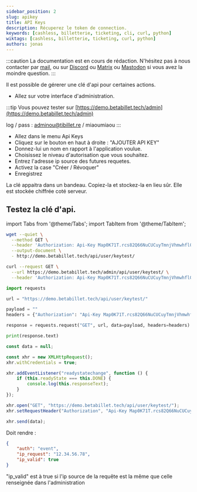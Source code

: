 ```yaml
---
sidebar_position: 2
slug: apikey
title: API Keys
description: Récuperez le token de connection.
keywords: [cashless, billetterie, ticketing, cli, curl, python]
wiktags: [cashless, billetterie, ticketing, curl, python]
authors: jonas
---
```


:::caution
La documentation est en cours de rédaction.
N'hésitez pas à nous contacter par [mail](mailto:contact@tibillet.re),
ou sur [Discord](https://discord.gg/ecb5jtP7vY) ou [Matrix](https://matrix.to/#/#tibillet:tiers-lieux.org) ou [Mastodon](https://pouet.chapril.org/@tibillet) si
vous avez la moindre question.
:::

Il est possible de gérerer une clé d'api pour certaines actions.

- Allez sur votre interface d'administration.

:::tip
Vous pouvez tester sur [https://demo.betabillet.tech/admin](https://demo.betabillet.tech/admin)

log / pass : adminou@tibillet.re / miaoumiaou
:::

- Allez dans le menu Api Keys
- Cliquez sur le bouton en haut à droite : "AJOUTER API KEY"
- Donnez-lui un nom en rapport à l'application voulue.
- Choisissez le niveau d'autorisation que vous souhaitez.
- Entrez l'adresse ip source des futures requetes.
- Activez la case "Créer / Révoquer"
- Enregistrez

La clé appaitra dans un bandeau. Copiez-la et stockez-la en lieu sûr. Elle est stockée chiffrée coté serveur.

## Testez la clé d'api.

import Tabs from '@theme/Tabs';
import TabItem from '@theme/TabItem';

<Tabs>
<TabItem value="wget" label="wget">

```bash
wget --quiet \
  --method GET \
  --header 'Authorization: Api-Key Map0K71T.rcs82Q66NuCUCuyTmnjVhmwhfl0VnOsW' \
  --output-document \
  - http://demo.betabillet.tech/api/user/keytest/
```

</TabItem>
<TabItem value="curl" label="cURL">

```bash
curl --request GET \
  --url https://demo.betabillet.tech/admin/api/user/keytest/ \
  --header 'Authorization: Api-Key Map0K71T.rcs82Q66NuCUCuyTmnjVhmwhfl0VnOsW'
```

</TabItem>

<TabItem value="py" label="Python">

```py
import requests

url = "https://demo.betabillet.tech/api/user/keytest/"

payload = ""
headers = {"Authorization": "Api-Key Map0K71T.rcs82Q66NuCUCuyTmnjVhmwhfl0VnOsW"}

response = requests.request("GET", url, data=payload, headers=headers)

print(response.text)
```

</TabItem>
<TabItem value="js" label="Javascript">

```js
const data = null;

const xhr = new XMLHttpRequest();
xhr.withCredentials = true;

xhr.addEventListener("readystatechange", function () {
    if (this.readyState === this.DONE) {
        console.log(this.responseText);
    }
});

xhr.open("GET", "https://demo.betabillet.tech/api/user/keytest/");
xhr.setRequestHeader("Authorization", "Api-Key Map0K71T.rcs82Q66NuCUCuyTmnjVhmwhfl0VnOsW");

xhr.send(data);
```

</TabItem>
</Tabs>

Doit rendre :

```json title=json response
{
	"auth": "event",
	"ip_request": "12.34.56.78",
	"ip_valid": true
}
```

"ip_valid" est à true si l'ip source de la requête est la même que celle renseignée dans l'administration
